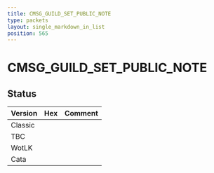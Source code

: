 ```yaml
---
title: CMSG_GUILD_SET_PUBLIC_NOTE
type: packets
layout: single_markdown_in_list
position: 565
---
```


# CMSG_GUILD_SET_PUBLIC_NOTE

## Status

Version | Hex | Comment
---------- | ---------- | ---------- 
Classic |  |  
TBC |  |  
WotLK |  |  
Cata |  |  
